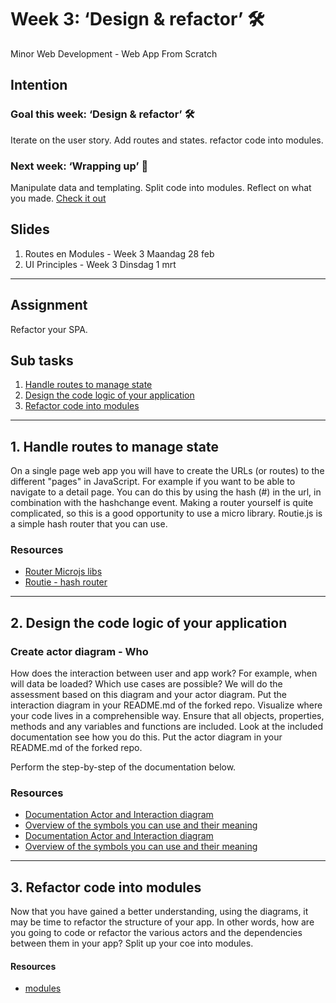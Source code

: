 # Week 3: ‘Design & refactor’ 🛠

Minor Web Development - Web App From Scratch

## Intention

### Goal this week: ‘Design & refactor’ 🛠

Iterate on the user story. Add routes and states. refactor code into modules.

### Next week: ‘Wrapping up’ 🎁

Manipulate data and templating. Split code into modules. Reflect on what you made. [Check it out](https://github.com/cmda-minor-web/web-app-from-scratch-2122/blob/main/course/week-4.md)

## Slides

1. Routes en Modules - Week 3 Maandag 28 feb
2. UI Principles - Week 3 Dinsdag 1 mrt

---

## Assignment

Refactor your SPA.


## Sub tasks

1. [Handle routes to manage state](#1-handle-routes-to-manage-state)
2. [Design the code logic of your application](#2-design-the-code-logic-of-your-application)
3. [Refactor code into modules](#3-refactor-code-into-modules)

--- 

## 1. Handle routes to manage state 

On a single page web app you will have to create the URLs (or routes) to the different "pages" in JavaScript. For example if you want to be able to navigate to a detail page. You can do this by using the hash (#) in the url, in combination with the hashchange event. Making a router yourself is quite complicated, so this is a good opportunity to use a micro library. Routie.js is a simple hash router that you can use.

### Resources

- [Router Microjs libs](http://microjs.com/#router)
- [Routie - hash router](http://projects.jga.me/routie/)  


---

## 2. Design the code logic of your application 

### Create actor diagram - Who

How does the interaction between user and app work? For example, when will data be loaded? Which use cases are possible? We will do the assessment based on this diagram and your actor diagram. Put the interaction diagram in your README.md of the forked repo.
Visualize where your code lives in a comprehensible way. Ensure that all objects, properties, methods and any variables and functions are included. Look at the included documentation see how you do this. Put the actor diagram in your README.md of the forked repo.

Perform the step-by-step of the documentation below.

### Resources

- [Documentation Actor and Interaction diagram](https://docs.google.com/document/d/1445IOuXNTlCki89WkGSZxwJoxbHkdzuFgp53KCC9WOc/edit?usp=sharing)  
- [Overview of the symbols you can use and their meaning](https://www.gliffy.com/blog/how-to-flowchart-basic-symbols-part-1-of-3)
- [Documentation Actor and Interaction diagram](https://docs.google.com/document/d/1445IOuXNTlCki89WkGSZxwJoxbHkdzuFgp53KCC9WOc/edit?usp=sharing)  
- [Overview of the symbols you can use and their meaning](https://www.gliffy.com/blog/how-to-flowchart-basic-symbols-part-1-of-3)

---

## 3. Refactor code into modules 

Now that you have gained a better understanding, using the diagrams, it may be time to refactor the structure of your app. In other words, how are you going to code or refactor the various actors and the dependencies between them in your app? Split up your coe into modules.

#### Resources

- [modules](...)    



